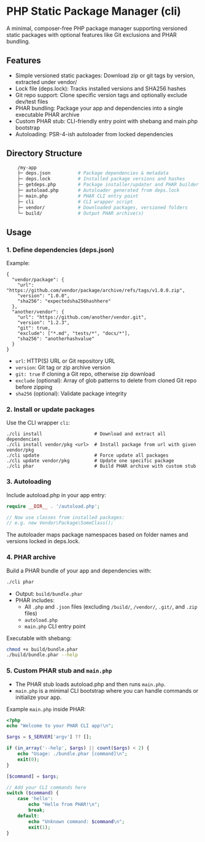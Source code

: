 # PHP Static Package Manager (cli)

A minimal, composer-free PHP package manager supporting versioned static packages with optional features like Git exclusions and PHAR bundling.

## Features

- Simple versioned static packages: Download zip or git tags by version, extracted under vendor/
- Lock file (deps.lock): Tracks installed versions and SHA256 hashes
- Git repo support: Clone specific version tags and optionally exclude dev/test files
- PHAR bundling: Package your app and dependencies into a single executable PHAR archive
- Custom PHAR stub: CLI-friendly entry point with shebang and main.php bootstrap
- Autoloading: PSR-4-ish autoloader from locked dependencies

## Directory Structure

```bash
    /my-app
    ├─ deps.json          # Package dependencies & metadata
    ├─ deps.lock          # Installed package versions and hashes
    ├─ getdeps.php        # Package installer/updater and PHAR builder
    ├─ autoload.php       # Autoloader generated from deps.lock
    ├─ main.php           # PHAR CLI entry point
    ├─ cli                # CLI wrapper script
    ├─ vendor/            # Downloaded packages, versioned folders
    └─ build/             # Output PHAR archive(s)
```

## Usage

### 1. Define dependencies (deps.json)

Example:

```
{
  "vendor/package": {
    "url": "https://github.com/vendor/package/archive/refs/tags/v1.0.0.zip",
    "version": "1.0.0",
    "sha256": "expectedsha256hashhere"
  },
  "another/vendor": {
    "url": "https://github.com/another/vendor.git",
    "version": "1.2.3",
    "git": true,
    "exclude": ["*.md", "tests/*", "docs/*"],
    "sha256": "anotherhashvalue"
  }
}
```

- `url`: HTTP(S) URL or Git repository URL
- `version`: Git tag or zip archive version
- `git: true` if cloning a Git repo, otherwise zip download
- `exclude` (optional): Array of glob patterns to delete from cloned Git repo before zipping
- `sha256` (optional): Validate package integrity

### 2. Install or update packages

Use the CLI wrapper `cli`:

```
./cli install                   # Download and extract all dependencies
./cli install vendor/pkg <url>  # Install package from url with given vendor/pkg
./cli update                    # Force update all packages
./cli update vendor/pkg         # Update one specific package
./cli phar                      # Build PHAR archive with custom stub
```

### 3. Autoloading

Include autoload.php in your app entry:

```php
require __DIR__ . '/autoload.php';

// Now use classes from installed packages:
// e.g. new Vendor\Package\SomeClass();
```

The autoloader maps package namespaces based on folder names and versions locked in deps.lock.

### 4. PHAR archive

Build a PHAR bundle of your app and dependencies with:

```bash
./cli phar
```

- Output: `build/bundle.phar`
- PHAR includes:
    - All `.php` and `.json` files (excluding `/build/`, `/vendor/`, `.git/`, and `.zip` files)
    - `autoload.php`
    - `main.php` CLI entry point

Executable with shebang:

```bash
chmod +x build/bundle.phar
./build/bundle.phar --help
```

### 5. Custom PHAR stub and `main.php`

- The PHAR stub loads autoload.php and then runs `main.php`.
- `main.php` is a minimal CLI bootstrap where you can handle commands or initialize your app.

Example `main.php` inside PHAR:

```php
<?php
echo "Welcome to your PHAR CLI app!\n";

$args = $_SERVER['argv'] ?? [];

if (in_array('--help', $args) || count($args) < 2) {
    echo "Usage: ./bundle.phar [command]\n";
    exit(0);
}

[$command] = $args;

// Add your CLI commands here
switch ($command) {
    case 'hello':
        echo "Hello from PHAR!\n";
        break;
    default:
        echo "Unknown command: $command\n";
        exit(1);
}
```
